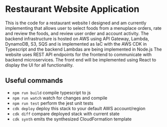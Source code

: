 # Restaurant Website Application

This is the code for a restaurant website I designed and am currently implementing that allows user to select foods from a menuplace orders, rate and review the foods, and review user order and account activity. The backend infrastructure is hosted on AWS using API Gateway, Lambda, DynamoDB, S3, SQS and is implemented as IaC with the AWS CDK in Typescript and the backend Lambdas are being implemented in Node.js The website uses REST API endpoints for the frontend to communicate with backend microservices. The front end will be implemented using React to display the UI for all functionality. 



## Useful commands

* `npm run build`   compile typescript to js
* `npm run watch`   watch for changes and compile
* `npm run test`    perform the jest unit tests
* `cdk deploy`      deploy this stack to your default AWS account/region
* `cdk diff`        compare deployed stack with current state
* `cdk synth`       emits the synthesized CloudFormation template

